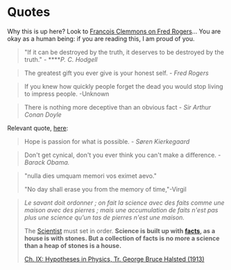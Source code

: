 # Quotes

Why this is up here?  Look to [Francois Clemmons on Fred Rogers](https://www.youtube.com/watch?v=UD7Z-O7U33c)... You are okay as a human being: if you are reading this, I am proud of you. 

> "If it can be destroyed by the truth, it deserves to be destroyed by the truth." -   ****_P. C. Hodgell_

> The greatest gift you ever give is your honest self. - _Fred Rogers_

> If you knew how quickly people forget the dead you would stop living to impress people. -Unknown

> There is nothing more deceptive than an obvious fact - _Sir Arthur Conan Doyle_

 Relevant quote, [here](https://quoteinvestigator.com/2016/03/13/destroy/#:~:text=Yudkowsky%20who%20is%20a%20researcher,by%20the%20truth%20should%20be.%E2%80%9D): 

> Hope is passion for what is possible. - _Søren Kierkegaard_

> Don't get cynical, don't you ever think you can't make a difference. -_Barack Obama._

> "nulla dies umquam memori vos eximet aevo."
>
> "No day shall erase you from the memory of time,"-Virgil

> _Le savant doit ordonner ; on fait la science avec des faits comme une maison avec des pierres ; mais une accumulation de faits n'est pas plus une science qu'un tas de pierres n'est une maison._
>
> The [Scientist](https://en.wikiquote.org/wiki/Scientist) must set in order. **Science is built up with** [**facts**](https://en.wikiquote.org/wiki/Facts)**, as a house is with stones. But a collection of facts is no more a science than a heap of stones is a house.**
>
> [Ch. IX: Hypotheses in Physics, Tr. George Bruce Halsted \(1913\)](https://en.wikiquote.org/wiki/Henri_Poincar%C3%A9)



